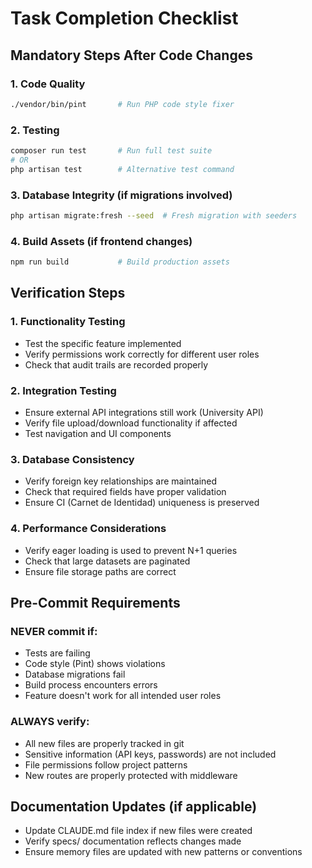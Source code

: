 # Task Completion Checklist

## Mandatory Steps After Code Changes

### 1. Code Quality
```bash
./vendor/bin/pint       # Run PHP code style fixer
```

### 2. Testing
```bash
composer run test       # Run full test suite
# OR
php artisan test        # Alternative test command
```

### 3. Database Integrity (if migrations involved)
```bash
php artisan migrate:fresh --seed  # Fresh migration with seeders
```

### 4. Build Assets (if frontend changes)
```bash
npm run build           # Build production assets
```

## Verification Steps

### 1. Functionality Testing
- Test the specific feature implemented
- Verify permissions work correctly for different user roles
- Check that audit trails are recorded properly

### 2. Integration Testing
- Ensure external API integrations still work (University API)
- Verify file upload/download functionality if affected
- Test navigation and UI components

### 3. Database Consistency
- Verify foreign key relationships are maintained
- Check that required fields have proper validation
- Ensure CI (Carnet de Identidad) uniqueness is preserved

### 4. Performance Considerations
- Verify eager loading is used to prevent N+1 queries
- Check that large datasets are paginated
- Ensure file storage paths are correct

## Pre-Commit Requirements

### NEVER commit if:
- Tests are failing
- Code style (Pint) shows violations
- Database migrations fail
- Build process encounters errors
- Feature doesn't work for all intended user roles

### ALWAYS verify:
- All new files are properly tracked in git
- Sensitive information (API keys, passwords) are not included
- File permissions follow project patterns
- New routes are properly protected with middleware

## Documentation Updates (if applicable)
- Update CLAUDE.md file index if new files were created
- Verify specs/ documentation reflects changes made
- Ensure memory files are updated with new patterns or conventions